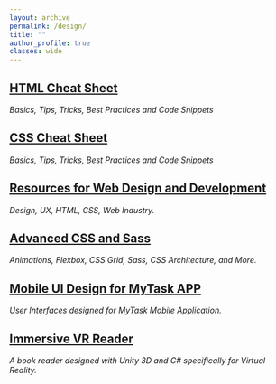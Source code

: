 ```yaml
---
layout: archive
permalink: /design/
title: ""
author_profile: true
classes: wide
---
```


## [HTML Cheat Sheet](../_posts/2020-01-20-htmlcs.md)
*Basics, Tips, Tricks, Best Practices and Code Snippets*

## [CSS Cheat Sheet](../_posts/2020-01-30-csscs.md)
*Basics, Tips, Tricks, Best Practices and Code Snippets*

## [Resources for Web Design and Development](../_posts/2019-10-03-resources.md)
*Design, UX, HTML, CSS, Web Industry.*

## [Advanced CSS and Sass](../_posts/2020-01-25-sass.md)
*Animations, Flexbox, CSS Grid, Sass, CSS Architecture, and More.*

## [Mobile UI Design for MyTask APP](../_posts/2019-09-01-mytask.md)
*User Interfaces designed for MyTask Mobile Application.*

## [Immersive VR Reader](https://youtu.be/XDZK9TErmBA)
*A book reader designed with Unity 3D and C# specifically for Virtual Reality.*


